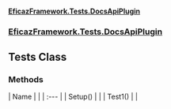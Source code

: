 #### [EficazFramework.Tests.DocsApiPlugin](EficazFrameworkSPED.md 'EficazFramework SPED')
### [EficazFramework.Tests.DocsApiPlugin](EficazFramework.Tests.DocsApiPlugin.md 'EficazFramework.Tests.DocsApiPlugin')

## Tests Class
### Methods

| Name | |
| :--- |
| Setup() |  |
| Test1() |  |
